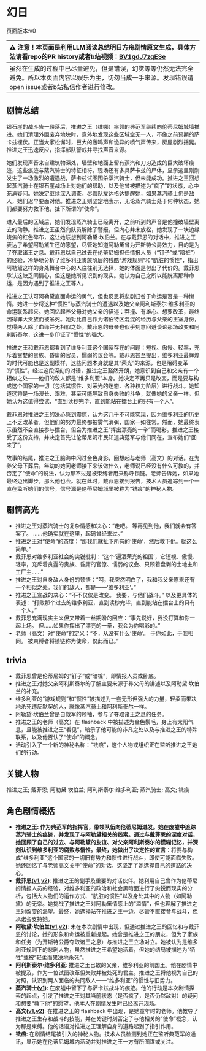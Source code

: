 # 幻日
页面版本:v0
 

| :warning: 注意！本页面是利用LLM阅读总结明日方舟剧情原文生成，具体方法请看repo的PR history或者b站视频：[BV1gdJ7zqESe](https://www.bilibili.com/video/BV1gdJ7zqESe/)         |
|:----------------------------|
| 虽然在生成的过程中已尽量避免，但是错误，幻觉等等仍然无法完全避免。所以本页面内容以娱乐为主，切勿当成一手来源。发现错误请open issue或者b站私信作者进行修改。|



## 剧情总结
银石崖的战斗告一段落后，推进之王（维娜）率领的典范军继续向伦蒂尼姆城墙推进。她们清理外围废弃地块时，意外地发现这些区域空无一人，不像之前预期的萨卡兹埋伏。正当大家松懈时，巨大的轰鸣声和诡异的喷气声传来，房屋剧烈摇晃。推进之王迅速反应，指挥部队警戒并寻找声音来源。

她们发现声音来自建筑物深处，墙壁和地面上留有蒸汽和刀刃造成的巨大破坏痕迹，这些痕迹与蒸汽骑士的特征相符。现场还有多具萨卡兹的尸体，显示这里刚刚发生了一场激烈的遭遇战，萨卡兹试图围杀蒸汽骑士，但未能成功。推进之王回想起蒸汽骑士在银石崖战场上对她们的帮助，以及他曾被描述为“疯了”的状态，心中充满疑问。她决定继续深入调查，尽管队友达格达提醒她，如果蒸汽骑士仍是敌人，她们迟早要面对他。推进之王则坚定地表示，无论蒸汽骑士处于何种状态，她们都要努力救下他，扯下所谓的“使命”。

进入最后的区域后，她们发现蒸汽骑士已经离开，之前听到的声音是他撞破墙壁离去的动静。推进之王虽然向队员解除了警报，但内心并未放松，她发现了一块边缘烧焦的红色碎布，这让她联想到阿勒黛·坎伯兰。在与戴菲恩的对话中，推进之王表达了希望阿勒黛生还的愿望，尽管她知道阿勒黛曾为开斯特公爵效力，目的是为了夺取诸王之息。戴菲恩以自己过去在伦蒂尼姆担任情报人员（“钉子”或“暗桩”）的经验，冷静地分析了维多利亚贵族阶层的残酷“游戏规则”和“肮脏的惯性”，指出阿勒黛这样的身处舞台中心的人往往别无选择，她的体面是付出了代价的。戴菲恩承认这缺乏同情心，但这是她所见识到的现实。她认为自己之所以能脱离那种命运，是因为遇到了推进之王等人。

推进之王认可阿勒黛直面命运的勇气，但也反思将悲剧归咎于命运是否是一种懒惰。她进一步将这种“惯性”与蒸汽骑士的遭遇以及她父亲阿利斯泰尔·维多利亚的命运联系起来。她回忆起养父母对她父亲的描述：莽撞、有雄心、想要改革，最终因得罪大贵族而被吊死。她对比自己作为诺伯特区混混的经历与父亲的王室身份，觉得两人除了血缘并无相似之处。戴菲恩的母亲也似乎刻意回避谈论那场政变和阿利斯泰尔，这进一步印证了“惯性”的强大。

推进之王和戴菲恩都看到了维多利亚这个国家存在的问题：短视、傲慢、轻率，充斥着贪婪的贵族、昏庸的官员、懦弱的议会等。戴菲恩甚至提出，维多利亚最辉煌的时代可能也是这副模样，这些问题本身就是其“荣光”的来源，也是阻碍变革的“惯性”。经过这段深刻的对话，推进之王豁然开朗，她意识到自己和父亲有一个相似之处——他们的敌人都是“维多利亚”本身。她决定不再只是改变，而是要与构成这个国家的一切（包括其惯性、对荣光的迷恋、各种权力阶层）进行战斗。她知道这将是一场漫长、艰难，甚至可能导致自身失败的斗争，就像她的父亲一样。但她认为这值得尝试，“直到读秒完毕，直到能站在擂台上的只有一个人”。

戴菲恩对推进之王的决心感到震惊，认为这几乎不可能实现，因为维多利亚的历史上不乏改革者，但他们的努力最终都被雾气消弭，国家一如往常。然而，她最终表示虽然不会直接参与擂台，但会为推进之王“挥出漂亮的一拳”而喝彩。推进之王接受了这份支持，并决定首先让伦蒂尼姆市民知道典范军与他们同在，宣布她们“回来了”。

故事的结尾，推进之王脑海中闪过金色身影，回想起与老师（高文）的对话。在为养父母下葬后，年幼的她问老师接下来该做什么，老师说已经没有什么可教的，并否定了“使命”的说法，认为那不过是被束缚者用来称呼锁链。老师告诉她，如果她最终迈出脚步，那么他也会。就在此时，戴菲恩接到报告，技术人员追踪到一个一直在监听她们的信号，信号源是伦蒂尼姆城里被称为“铣痕”的神秘人物。
## 剧情高光
*   推进之王对蒸汽骑士的复杂情感和决心：“走吧。 等再见到他，我们就会有答案了。 ......他确实就在这里，起码曾经来过。”
*   推进之王对“使命”的态度：“那我们就扯下所有的‘使命’，然后救下他。就这么简单。”
*   戴菲恩对维多利亚社会的尖锐批判：“这个‘遍洒荣光的祖国’，它短视、傲慢、轻率，充斥着贪蠹的贵族、昏庸的官僚、懦弱的议会、只顾着盘剥的土地主和工厂主......”
*   推进之王对自身敌人身份的顿悟：“呵，我突然明白了，我和我父亲原来还有一个相似之处。我们的敌人，都是——‘维多利亚’。”
*   推进之王宣战的决心：“不不仅仅是改变。 我要，与他们战斗。” 以及更具体的表述：“打败那个过去的维多利亚，直到读秒完毕，直到能站在擂台上的只有一个人。”
*   戴菲恩充满现实主义但又带着一丝期盼的回应：“事先说好，我没打算和你一起上场。 但......如果你挥出了漂亮的一拳，我会为你喝彩的。”
*   老师（高文）对“使命”的定义：“不，从没有什么‘使命’。 于你如此，于我相同。 被束缚者将锁链称为使命，仅此而已。”
## trivia
*   戴菲恩曾是伦蒂尼姆的“钉子”或“暗桩”，即情报人员或卧底。
*   推进之王对她父亲阿利斯泰尔的了解主要来源于养父母的讲述以及阿勒黛·坎伯兰的补充。
*   维多利亚的“游戏规则”和“惯性”被描述为一套无形但强大的力量，轻柔而果决地杀死违反默契的人，就像蒸汽骑士和阿利斯泰尔一样。
*   阿勒黛·坎伯兰曾是自救军的领袖，参与了夺取诸王之息的任务。
*   推进之王的老师（高文）在 flashback 中被描述为金色鬃毛，身上有太阳气息，且能被推进之王“看见”，暗示了他可能的非凡之处以及与推进之王的特殊联系，以及他否认了“使命”的概念。
*   活动引入了一个新的神秘名称：“铣痕”，这个人物或组织正在监听推进之王她们的行动。
## 关键人物
推进之王; 戴菲恩; 阿勒黛·坎伯兰; 阿利斯泰尔·维多利亚; 蒸汽骑士; 高文; 铣痕
## 角色剧情概括
-   **推进之王: 作为典范军的指挥官，带领队伍向伦蒂尼姆进发。她在废墟中追踪蒸汽骑士的痕迹，并发现了与阿勒黛相关的线索。通过与戴菲恩的深度对话，她回顾了自己的过去、与阿勒黛的友谊、对父亲阿利斯泰尔的模糊记忆，并深刻认识到维多利亚的腐败与惰性。最终，她做出了决定性的宣言**：将要与构成“维多利亚”这个国家的一切旧有势力和惯性进行战斗，即使可能面临失败。她还回忆了与老师高文关于“使命”的对话，这坚定了她选择自己的道路的决心。
-   **戴菲恩([v1](../chars/char_4110_delphn.md),[v2](../char_v3/char_4110_delphn.md))**: 推进之王的副手及重要的对话伙伴。她利用自己曾作为伦蒂尼姆情报人员的经验，对维多利亚的政治和社会黑暗面进行了尖锐而现实的分析，包括大人物们的运作方式、“肮脏的惯性”以及身处其中的人物（如阿勒黛）的无奈。她挑战了推进之王对阿勒黛情感上的“滥情”，但也理解了推进之王对改变的渴望。最终，她选择站在推进之王一边，尽管不直接参与战斗，但承诺会支持她。
-   **阿勒黛·坎伯兰([v1](../chars/extended_char_9b0a87.md),[v2](../char_v3/extended_char_9b0a87.md))**: 未在本次剧情中出现，但通过推进之王的回忆和与戴菲恩的讨论，她的形象和命运被重新提起。她曾是推进之王的朋友，但为了家族和任务（为开斯特公爵夺取诸王之息）与推进之王立场对立。她被认为是维多利亚规则下的悲剧人物，虽然推进之王希望她活着，但她的结局被描述为“牺牲”或被“轻柔而果决地杀死”。
-   **阿利斯泰尔·维多利亚**: 推进之王已故的父亲，维多利亚的前国王。他在剧情中被提及，作为一位试图改革但失败并被处死的君主。推进之王将他视为自己的对照，认识到两人面临的共同敌人——“维多利亚”的惯性与旧势力。
-   **蒸汽骑士([v1](../chars/extended_char_zheng_qi_qi_shi.md))**: 在废墟中留下了与萨卡兹战斗的痕迹。他的行动是本次剧情探索的起点，引发了推进之王对其当前状态（是否疯了，是否仍然敌对）的疑问和想要“救下他”的愿望。他本人在剧情发生时已经离开现场。
-   **高文([v1](../chars/extended_char_gao_wen.md),[v2](../char_v3/extended_char_gao_wen.md))**: 在推进之王的 flashback 中出现，是她童年时的老师。他教导了推进之王生存和战斗的技能，并在关键时刻否定了与他相关的“使命”概念，认为那是束缚。他的话语对推进之王理解自身的道路起到了指引作用。
-   **铣痕**: 在剧情结尾被引入的神秘人物。技术人员检测到她正在监听典范军的通讯，显示她在伦蒂尼姆城内活动并对推进之王一方有所图谋或关注。